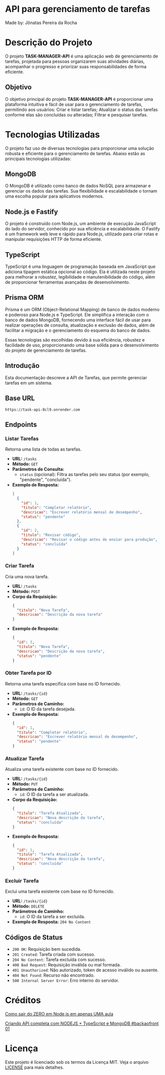 # API para gerenciamento de tarefas

Made by: Jônatas Pereira da Rocha 

# Descrição do Projeto

O projeto **TASK-MANAGER-API** é uma aplicação web de gerenciamento de tarefas, projetada para pessoas organizarem suas atividades diárias, acompanhar o progresso e priorizar suas responsabilidades de forma eficiente.

## Objetivo

O objetivo principal do projeto **TASK-MANAGER-API** é proporcionar uma plataforma intuitiva e fácil de usar para o gerenciamento de tarefas, permitindo aos usuários:  Criar e listar tarefas; Atualizar o status das tarefas conforme elas são concluídas ou alteradas; Filtrar e pesquisar tarefas. 

# Tecnologias Utilizadas

O projeto faz uso de diversas tecnologias para proporcionar uma solução robusta e eficiente para o gerenciamento de tarefas. Abaixo estão as principais tecnologias utilizadas:

## MongoDB

O MongoDB é utilizado como banco de dados NoSQL para armazenar e gerenciar os dados das tarefas. Sua flexibilidade e escalabilidade o tornam uma escolha popular para aplicativos modernos.

## Node.js e Fastify

O projeto é construído com Node.js, um ambiente de execução JavaScript do lado do servidor, conhecido por sua eficiência e escalabilidade. O Fastify é um framework web leve e rápido para Node.js, utilizado para criar rotas e manipular requisições HTTP de forma eficiente.

## TypeScript

TypeScript é uma linguagem de programação baseada em JavaScript que adiciona tipagem estática opcional ao código. Ela é utilizada neste projeto para melhorar a robustez, legibilidade e manutenibilidade do código, além de proporcionar ferramentas avançadas de desenvolvimento.

## Prisma ORM

Prisma é um ORM (Object-Relational Mapping) de banco de dados moderno e poderoso para Node.js e TypeScript. Ele simplifica a interação com o banco de dados MongoDB, fornecendo uma interface fácil de usar para realizar operações de consulta, atualização e exclusão de dados, além de facilitar a migração e o gerenciamento do esquema do banco de dados.

Essas tecnologias são escolhidas devido à sua eficiência, robustez e facilidade de uso, proporcionando uma base sólida para o desenvolvimento do projeto de gerenciamento de tarefas.


## Introdução

Esta documentação descreve a API de Tarefas, que permite gerenciar tarefas em um sistema.

## Base URL

```
https://task-api-8cl9.onrender.com
```

## Endpoints

### Listar Tarefas

Retorna uma lista de todas as tarefas.

- **URL:** `/tasks`
- **Método:** `GET`
- **Parâmetros de Consulta:**
  - `status` (opcional): Filtra as tarefas pelo seu status (por exemplo, "pendente", "concluída").
- **Exemplo de Resposta:**
  ```json
  [
    {
      "id": 1,
      "titulo": "Completar relatório",
      "descricao": "Escrever relatório mensal de desempenho",
      "status": "pendente"
    },
    {
      "id": 2,
      "titulo": "Revisar código",
      "descricao": "Revisar o código antes de enviar para produção",
      "status": "concluída"
    }
  ]
  ```

### Criar Tarefa

Cria uma nova tarefa.

- **URL:** `/tasks`
- **Método:** `POST`
- **Corpo da Requisição:**
  ```json
  {
    "titulo": "Nova Tarefa",
    "descricao": "Descrição da nova tarefa"
  }
  ```
- **Exemplo de Resposta:**
  ```json
  {
    "id": 3,
    "titulo": "Nova Tarefa",
    "descricao": "Descrição da nova tarefa",
    "status": "pendente"
  }
  ```

### Obter Tarefa por ID

Retorna uma tarefa específica com base no ID fornecido.

- **URL:** `/tasks/{id}`
- **Método:** `GET`
- **Parâmetros de Caminho:**
  - `id`: O ID da tarefa desejada.
- **Exemplo de Resposta:**
  ```json
  {
    "id": 1,
    "titulo": "Completar relatório",
    "descricao": "Escrever relatório mensal de desempenho",
    "status": "pendente"
  }
  ```

### Atualizar Tarefa

Atualiza uma tarefa existente com base no ID fornecido.

- **URL:** `/tasks/{id}`
- **Método:** `PUT`
- **Parâmetros de Caminho:**
  - `id`: O ID da tarefa a ser atualizada.
- **Corpo da Requisição:**
  ```json
  {
    "titulo": "Tarefa Atualizada",
    "descricao": "Nova descrição da tarefa",
    "status": "concluída"
  }
  ```
- **Exemplo de Resposta:**
  ```json
  {
    "id": 1,
    "titulo": "Tarefa Atualizada",
    "descricao": "Nova descrição da tarefa",
    "status": "concluída"
  }
  ```

### Excluir Tarefa

Exclui uma tarefa existente com base no ID fornecido.

- **URL:** `/tasks/{id}`
- **Método:** `DELETE`
- **Parâmetros de Caminho:**
  - `id`: O ID da tarefa a ser excluída.
- **Exemplo de Resposta:** `204 No Content`

## Códigos de Status

- `200 OK`: Requisição bem sucedida.
- `201 Created`: Tarefa criada com sucesso.
- `204 No Content`: Tarefa excluída com sucesso.
- `400 Bad Request`: Requisição inválida ou mal formada.
- `401 Unauthorized`: Não autorizado, token de acesso inválido ou ausente.
- `404 Not Found`: Recurso não encontrado.
- `500 Internal Server Error`: Erro interno do servidor.

# Créditos
 [Como sair do ZERO em Node.js em apenas UMA aula](https://www.youtube.com/watch?v=hHM-hr9q4mo&t=4302s&ab_channel=Rocketseat)

 [Criando API completa com NODEJS + TypeScript e MongoDB #backaofront 01](https://www.youtube.com/watch?v=XuTfN_84rcU&t=2231s&ab_channel=Sujeitoprogramador)

 # Licença

Este projeto é licenciado sob os termos da Licença MIT. Veja o arquivo [LICENSE](LICENSE) para mais detalhes.

